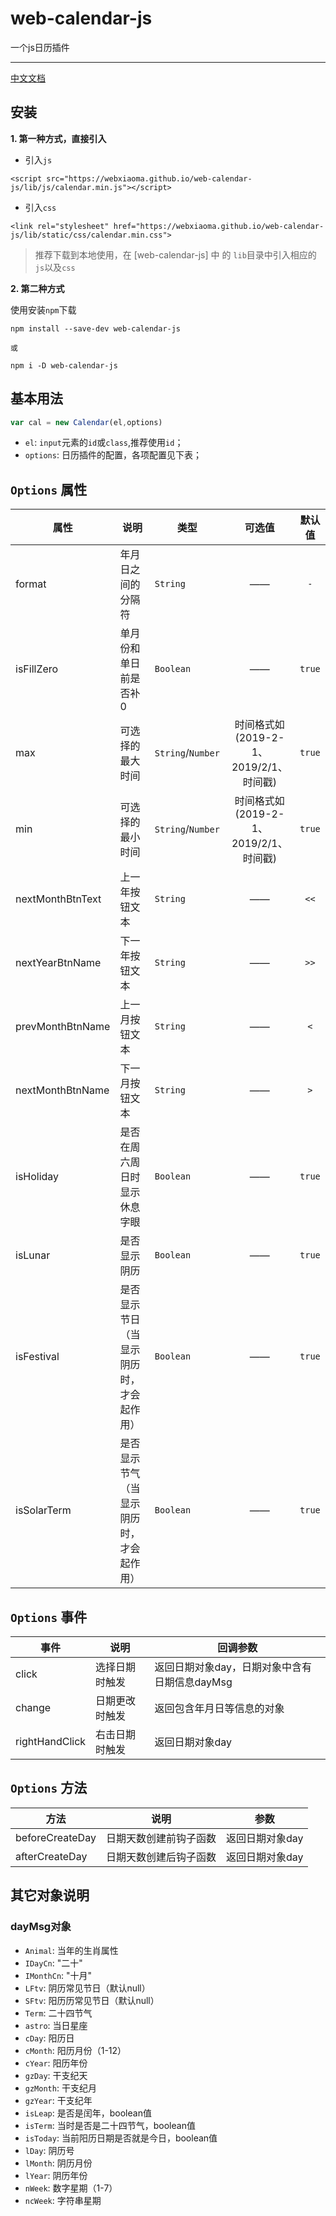 # web-calendar-js

一个js日历插件

---

[中文文档](https://webxiaoma.com/web-plugin/calendar.html)

## 安装

**1. 第一种方式，直接引入**

- 引入`js`

```
<script src="https://webxiaoma.github.io/web-calendar-js/lib/js/calendar.min.js"></script>
```

- 引入`css`

```
<link rel="stylesheet" href="https://webxiaoma.github.io/web-calendar-js/lib/static/css/calendar.min.css">
```

> 推荐下载到本地使用，在 [web-calendar-js] 中 的 `lib`目录中引入相应的`js`以及`css`


**2. 第二种方式**

使用安装`npm`下载

``` 
npm install --save-dev web-calendar-js

或

npm i -D web-calendar-js
```

## 基本用法

```js
var cal = new Calendar(el,options)
```
- `el`: `input`元素的`id`或`class`,推荐使用`id`；
- `options`: 日历插件的配置，各项配置见下表；

## `Options` 属性

| 属性 | 说明 | 类型 | 可选值 | 默认值 |
| ------ | ------ | ------ |:------:|:------:|  
| format | 年月日之间的分隔符 | `String` | —— | `-` |
| isFillZero | 单月份和单日前是否补0 | `Boolean` | —— | `true` |
| max | 可选择的最大时间 | `String`/`Number` | 时间格式如(2019-2-1、2019/2/1、时间戳) | `true` |
| min | 可选择的最小时间 | `String`/`Number` | 时间格式如(2019-2-1、2019/2/1、时间戳) | `true` |
| nextMonthBtnText | 上一年按钮文本 | `String` | —— | `<<` |
| nextYearBtnName | 下一年按钮文本 | `String` | —— | `>>` |
| prevMonthBtnName | 上一月按钮文本 | `String` | —— | `<`|
| nextMonthBtnName | 下一月按钮文本 | `String` | —— | `>` |
| isHoliday | 是否在周六周日时显示休息字眼 | `Boolean` | —— | `true` |
| isLunar | 是否显示阴历 |  `Boolean`  | —— | `true` |
| isFestival | 是否显示节日（当显示阴历时，才会起作用） |  `Boolean`  | —— | `true` |
| isSolarTerm | 是否显示节气（当显示阴历时，才会起作用） |  `Boolean`  | —— | `true` |


## `Options` 事件

| 事件 | 说明 | 回调参数 |
| ------ | ------ | ------ |
| click | 选择日期时触发 | 返回日期对象day，日期对象中含有日期信息dayMsg |
| change | 日期更改时触发 | 返回包含年月日等信息的对象 | 
| rightHandClick | 右击日期时触发 | 返回日期对象day |


## `Options` 方法

| 方法 | 说明 | 参数 |
| ------ | ------ | ------ |
| beforeCreateDay | 日期天数创建前钩子函数 | 返回日期对象day |
| afterCreateDay | 日期天数创建后钩子函数 | 返回日期对象day | 


## 其它对象说明

### dayMsg对象

- `Animal`: 当年的生肖属性
- `IDayCn`: "二十"
- `IMonthCn`: "十月"
- `LFtv`: 阴历常见节日（默认null）
- `SFtv`: 阳历历常见节日（默认null）
- `Term`: 二十四节气
- `astro`: 当日星座
- `cDay`: 阳历日
- `cMonth`: 阳历月份（1-12）
- `cYear`: 阳历年份
- `gzDay`: 干支纪天
- `gzMonth`: 干支纪月
- `gzYear`: 干支纪年
- `isLeap`: 是否是闰年，boolean值
- `isTerm`: 当时是否是二十四节气，boolean值
- `isToday`: 当前阳历日期是否就是今日，boolean值
- `lDay`: 阴历号
- `lMonth`: 阴历月份
- `lYear`: 阴历年份
- `nWeek`: 数字星期（1-7）
- `ncWeek`: 字符串星期

